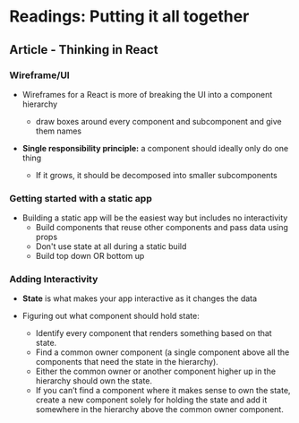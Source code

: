 # Readings: Putting it all together

## Article - Thinking in React

### Wireframe/UI

- Wireframes for a React is more of breaking the UI into a component hierarchy
  - draw boxes around every component and subcomponent and give them names

- **Single responsibility principle:** a component should ideally only do one thing
  - If it grows, it should be decomposed into smaller subcomponents

### Getting started with a static app

- Building a static app will be the easiest way but includes no interactivity
  - Build components that reuse other components and pass data using props
  - Don't use state at all during a static build
  - Build top down OR bottom up

### Adding Interactivity

- **State** is what makes your app interactive as it changes the data

- Figuring out what component should hold state:
  - Identify every component that renders something based on that state.
  - Find a common owner component (a single component above all the components that need the state in the hierarchy).
  - Either the common owner or another component higher up in the hierarchy should own the state.
  - If you can’t find a component where it makes sense to own the state, create a new component solely for holding the state and add it somewhere in the hierarchy above the common owner component.
